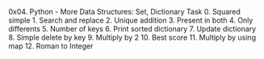 0x04. Python - More Data Structures: Set, Dictionary
	Task
		0. Squared simple
		1. Search and replace
		2. Unique addition
		3. Present in both
		4. Only differents
		5. Number of keys
		6. Print sorted dictionary
		7. Update dictionary
		8. Simple delete by key
		9. Multiply by 2
		10. Best score
		11. Multiply by using map
		12. Roman to Integer
		
